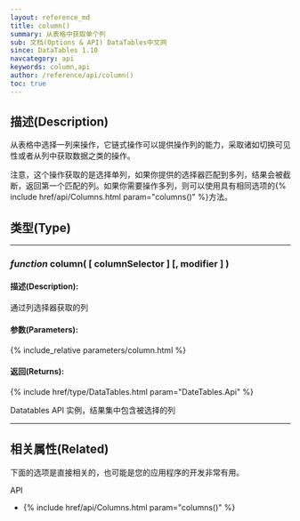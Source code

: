 ```yaml
---
layout: reference_md
title: column()
summary: 从表格中获取单个列
sub: 文档(Options & API) DataTables中文网
since: DataTables 1.10
navcategory: api
keywords: column,api
author: /reference/api/column()
toc: true
---
```


## 描述(Description)

从表格中选择一列来操作，它链式操作可以提供操作列的能力，采取诸如切换可见性或者从列中获取数据之类的操作。

注意，这个操作获取的是选择单列，如果你提供的选择器匹配到多列，结果会被截断，返回第一个匹配的列。如果你需要操作多列，则可以使用具有相同选项的{% include href/api/Columns.html param="columns()" %}方法。


## 类型(Type)

---
    
### _function_ **column( [ columnSelector ] [, modifier ] )**   

#### 描述(Description):
通过列选择器获取的列
     
#### 参数(Parameters):

{% include_relative parameters/column.html %}

#### 返回(Returns):

{% include href/type/DataTables.html param="DateTables.Api" %}

Datatables API 实例，结果集中包含被选择的列


---


## 相关属性(Related)
下面的选项是直接相关的，也可能是您的应用程序的开发非常有用。

API

- {% include href/api/Columns.html param="columns()" %}
